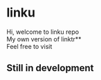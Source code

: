 # linku
Hi, welcome to linku repo  
My own version of linktr**  
Feel free to visit  

## Still in development
